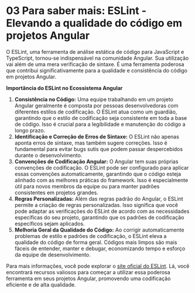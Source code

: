 # 03 Para saber mais: ESLint - Elevando a qualidade do código em projetos Angular

O ESLint, uma ferramenta de análise estática de código para JavaScript e TypeScript, tornou-se indispensável na comunidade Angular. Sua utilização vai além de uma mera verificação de sintaxe. É uma ferramenta poderosa que contribui significativamente para a qualidade e consistência do código em projetos Angular.

**Importância do ESLint no Ecossistema Angular**

1. **Consistência no Código:** Uma equipe trabalhando em um projeto Angular geralmente é composta por pessoas desenvolvedoras com diferentes estilos de codificação. O ESLint atua como um guardião, garantindo que o estilo de codificação seja consistente em toda a base de código. Isso é crucial para a legibilidade e manutenção do código a longo prazo.
2. **Identificação e Correção de Erros de Sintaxe:** O ESLint não apenas aponta erros de sintaxe, mas também sugere correções. Isso é fundamental para evitar bugs sutis que podem passar despercebidos durante o desenvolvimento.
3. **Convenções de Codificação Angular:** O Angular tem suas próprias convenções de codificação. O ESLint pode ser configurado para aplicar essas convenções automaticamente, garantindo que o código esteja alinhado com as melhores práticas do framework. Isso é especialmente útil para novos membros da equipe ou para manter padrões consistentes em projetos grandes.
4. **Regras Personalizadas:** Além das regras padrão do Angular, o ESLint permite a criação de regras personalizadas. Isso significa que você pode adaptar as verificações do ESLint de acordo com as necessidades específicas do seu projeto, garantindo que os padrões de codificação específicos sejam aplicados.
5. **Melhoria Geral da Qualidade do Código:** Ao corrigir automaticamente problemas de estilo e padrões de codificação, o ESLint eleva a qualidade do código de forma geral. Códigos mais limpos são mais fáceis de entender, manter e debugar, economizando tempo e esforço da equipe de desenvolvimento.

Para mais informações, você pode explorar o [site oficial do ESLint](https://eslint.org/). Lá, você encontrará recursos valiosos para começar a utilizar essa poderosa ferramenta em seus projetos Angular, promovendo uma codificação eficiente e de alta qualidade.